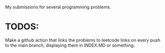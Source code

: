 My submissions for several programming problems.

# TODOS:
Make a github action that links the problems to leetcode links on every push to the main branch, displaying them in INDEX.MD or something.